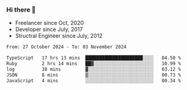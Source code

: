 ### Hi there 👋

- Freelancer since Oct, 2020
- Developer since July, 2017
- Structral Engineer since July, 2012

<!--START_SECTION:waka-->

```txt
From: 27 October 2024 - To: 03 November 2024

TypeScript   17 hrs 13 mins  █████████████████████░░░░   84.50 %
Ruby         2 hrs 14 mins   ██▓░░░░░░░░░░░░░░░░░░░░░░   10.99 %
log          38 mins         ▓░░░░░░░░░░░░░░░░░░░░░░░░   03.12 %
JSON         8 mins          ▒░░░░░░░░░░░░░░░░░░░░░░░░   00.73 %
JavaScript   4 mins          ░░░░░░░░░░░░░░░░░░░░░░░░░   00.34 %
```

<!--END_SECTION:waka-->
